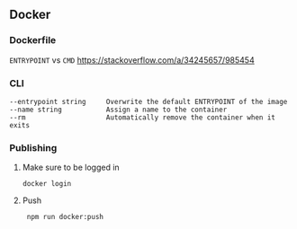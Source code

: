 ## Docker

### Dockerfile

`ENTRYPOINT` vs `CMD` https://stackoverflow.com/a/34245657/985454

### CLI

```
--entrypoint string     Overwrite the default ENTRYPOINT of the image
--name string           Assign a name to the container
--rm                    Automatically remove the container when it exits
```

### Publishing

1. Make sure to be logged in
    ```
   docker login
    ```
2. Push
   ```
    npm run docker:push
   ```
